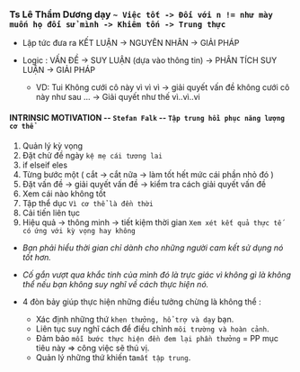 ### Ts Lê Thẩm Dương dạy `~ Việc tốt -> Đối với n != như mày muốn họ đối sử mình -> Khiêm tốn -> Trung thực`


- Lập tức đưa ra KẾT LUẬN -> NGUYÊN NHÂN -> GIẢI PHÁP

- Logic : VẤN ĐỀ -> SUY LUẬN (dựa vào thông tin) -> PHÂN TÍCH SUY LUẬN -> GIẢI PHÁP
  - VD: Tui Không cưới cô này vì vì vì -> giải quyết vấn đề không cưới cô này như sau ... -> Giải quyết như thế vì..vì..vi

#### INTRINSIC MOTIVATION -- `Stefan Falk` -- `Tập trung hồi phục năng lượng cơ thể`

1.  Quản lý kỳ vọng
2.  Đặt chử đề ngày `kệ mẹ cái tương lai`
3.  if elseif eles
4.  Từng bước một ( cắt -> cắt nữa -> làm tốt hết mức cái phần nhỏ đó )
5.  Đặt vấn đề -> giải quyết vấn đề -> kiểm tra cách giải quyết vấn đề
6.  Xem cái nào không tốt
7.  Tập thể dục `Vì cơ thể là đền thời`
8.  Cải tiến liên tục
9.  Hiệu quả -> thông minh -> tiết kiệm thời gian `Xem xét kết quả thực tế có ứng với kỳ vọng hay không`

- _Bạn phải hiểu thời gian chỉ dành cho những người cam kết sử dụng nó tốt hơn._

- _Cố gắn vượt qua khắc tinh của mình đó là trực giác vì không gì là không thể nếu bạn không suy nghĩ về cách thực hiện nó._

- 4 đòn bảy giúp thực hiện những điều tưởng chừng là không thể :
  - Xác định những thứ `khen thưởng, hổ trợ và dạy` bạn.
  - Liên tục suy nghĩ cách để điều chỉnh `môi trường và hoàn cảnh`.
  - Đảm bảo `mỗi bước thực hiện đền đem lại phần thưởng` = PP mục tiêu này => công việc sẽ thú vị.
  - Quản lý những thứ khiến ta`mất tập trung`.
